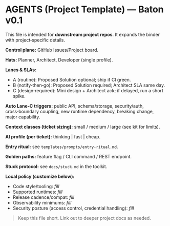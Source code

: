 # AGENTS (Project Template) — Baton v0.1

This file is intended for **downstream project repos**. It expands the binder with project‑specific details.

**Control plane:** GitHub Issues/Project board.

**Hats:** Planner, Architect, Developer (single profile).

**Lanes & SLAs:**
- A (routine): Proposed Solution optional; ship if CI green.
- B (notify‑then‑go): Proposed Solution required; Architect SLA same day.
- C (design‑required): Mini design + Architect ack; if delayed, run a short spike.

**Auto Lane‑C triggers:** public API, schema/storage, security/auth, cross‑boundary coupling, new runtime dependency, breaking change, major capability.

**Context classes (ticket sizing):** small / medium / large (see kit for limits).

**AI profile (per ticket):** thinking | fast | cheap.

**Entry ritual:** see `templates/prompts/entry-ritual.md`.

**Golden paths:** feature flag / CLI command / REST endpoint.

**Stuck protocol:** see `docs/stuck.md` in the toolkit.

**Local policy (customize below):**
- Code style/tooling: _fill_
- Supported runtimes: _fill_
- Release cadence/compat: _fill_
- Observability minimums: _fill_
- Security posture (access control, credential handling): _fill_

> Keep this file short. Link out to deeper project docs as needed.
